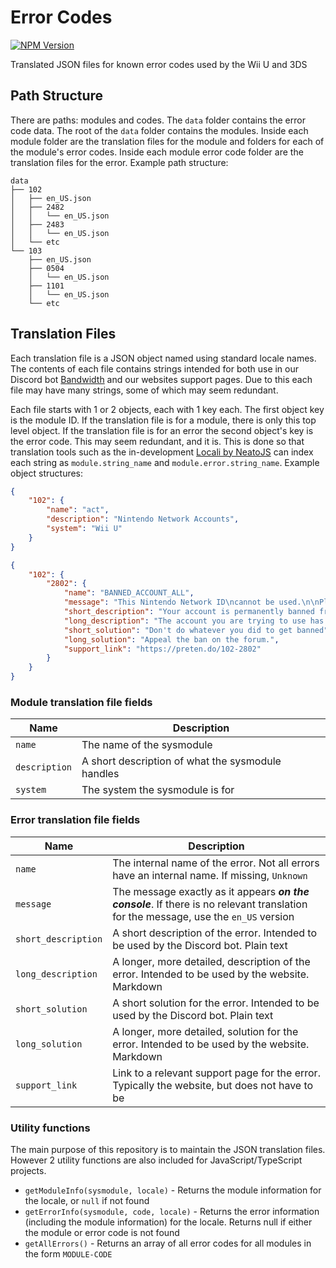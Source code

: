 # Error Codes
[![NPM Version](https://img.shields.io/npm/v/%40pretendonetwork%2Ferror-codes)](https://www.npmjs.com/package/@pretendonetwork/error-codes)

Translated JSON files for known error codes used by the Wii U and 3DS

## Path Structure
There are paths: modules and codes. The `data` folder contains the error code data. The root of the `data` folder contains the modules. Inside each module folder are the translation files for the module and folders for each of the module's error codes. Inside each module error code folder are the translation files for the error. Example path structure:

```
data
├── 102
│   ├── en_US.json
│   ├── 2482
│   │   └── en_US.json
│   ├── 2483
│   │   └── en_US.json
│   └── etc
└── 103
    ├── en_US.json
    ├── 0504
    │   └── en_US.json
    ├── 1101
    │   └── en_US.json
    └── etc
```

## Translation Files
Each translation file is a JSON object named using standard locale names. The contents of each file contains strings intended for both use in our Discord bot [Bandwidth](https://github.com/PretendoNetwork/Bandwidth) and our websites support pages. Due to this each file may have many strings, some of which may seem redundant.

Each file starts with 1 or 2 objects, each with 1 key each. The first object key is the module ID. If the translation file is for a module, there is only this top level object. If the translation file is for an error the second object's key is the error code. This may seem redundant, and it is. This is done so that translation tools such as the in-development [Locali by NeatoJS](https://discord.gg/cGd5pKxWyK) can index each string as `module.string_name` and `module.error.string_name`. Example object structures:

```json
{
	"102": {
		"name": "act",
		"description": "Nintendo Network Accounts",
		"system": "Wii U"
	}
}
```

```json
{
	"102": {
		"2802": {
			"name": "BANNED_ACCOUNT_ALL",
			"message": "This Nintendo Network ID\ncannot be used.\n\nPlease make a note of the error code\nand visit support.nintendo.com.",
			"short_description": "Your account is permanently banned from all aspects of the network.",
			"long_description": "The account you are trying to use has been permanently banned from all aspects of the network. This includes, but is not limited to:\n\n- Miiverse\n- Game servers\n- 3rd party services which opt-in to respecting network bans",
			"short_solution": "Don't do whatever you did to get banned",
			"long_solution": "Appeal the ban on the forum.",
			"support_link": "https://preten.do/102-2802"
		}
	}
}
```

### Module translation file fields

| Name          | Description                                       |
| ------------- | ------------------------------------------------- |
| `name`        | The name of the sysmodule                         |
| `description` | A short description of what the sysmodule handles |
| `system`      | The system the sysmodule is for                   |

### Error translation file fields

| Name                | Description                                                                                                                          |
| ------------------- | ------------------------------------------------------------------------------------------------------------------------------------ |
| `name`              | The internal name of the error. Not all errors have an internal name. If missing, `Unknown`                                          |
| `message`           | The message exactly as it appears ***on the console***. If there is no relevant translation for the message, use the `en_US` version |
| `short_description` | A short description of the error. Intended to be used by the Discord bot. Plain text                                                 |
| `long_description`  | A longer, more detailed, description of the error. Intended to be used by the website. Markdown                                      |
| `short_solution`    | A short solution for the error. Intended to be used by the Discord bot. Plain text                                                   |
| `long_solution`     | A longer, more detailed, solution for the error. Intended to be used by the website. Markdown                                        |
| `support_link`      | Link to a relevant support page for the error. Typically the website, but does not have to be                                        |

### Utility functions
The main purpose of this repository is to maintain the JSON translation files. However 2 utility functions are also included for JavaScript/TypeScript projects.

- `getModuleInfo(sysmodule, locale)` - Returns the module information for the locale, or `null` if not found
- `getErrorInfo(sysmodule, code, locale)` - Returns the error information (including the module information) for the locale. Returns null if either the module or error code is not found
- `getAllErrors()` - Returns an array of all error codes for all modules in the form `MODULE-CODE`
